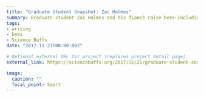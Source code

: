 ```yaml
---
title: "Graduate Student Snapshot: Zac Holmes"
summary: Graduate student Zac Holmes and his fiancé raise bees–including a queen called Hillabee Clinton.
tags:
- writing
- bees
- Science Buffs
date: "2017-11-21T00:00:00Z"

# Optional external URL for project (replaces project detail page).
external_link: https://sciencebuffs.org/2017/11/21/graduate-student-snapshot-zac-holmes/

image:
  caption: ""
  focal_point: Smart
---
```

